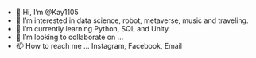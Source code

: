 - 👋 Hi, I’m @Kay1105
- 👀 I’m interested in data science, robot, metaverse, music and traveling. 
- 🌱 I’m currently learning Python, SQL and Unity.
- 💞️ I’m looking to collaborate on ...
- 📫 How to reach me ... Instagram, Facebook, Email

<!---
Kay1105/Kay1105 is a ✨ special ✨ repository because its `README.md` (this file) appears on your GitHub profile.
You can click the Preview link to take a look at your changes.
--->
